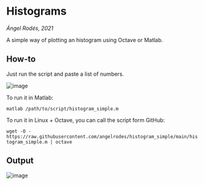 # Histograms

*Ángel Rodés, 2021*

A simple way of plotting an histogram using Octave or Matlab.

## How-to

Just run the script and paste a list of numbers. 


![image](https://user-images.githubusercontent.com/53089531/118807973-dd2e2880-b8a0-11eb-87c0-990dc9f02612.png)

To run it in Matlab:

```matlab /path/to/script/histogram_simple.m```

To run it in Linux + Octave, you can call the script form GitHub:

```wget -O - https://raw.githubusercontent.com/angelrodes/histogram_simple/main/histogram_simple.m | octave```


## Output

![image](https://user-images.githubusercontent.com/53089531/118809472-96413280-b8a2-11eb-8e4b-37fd196105ed.png)
